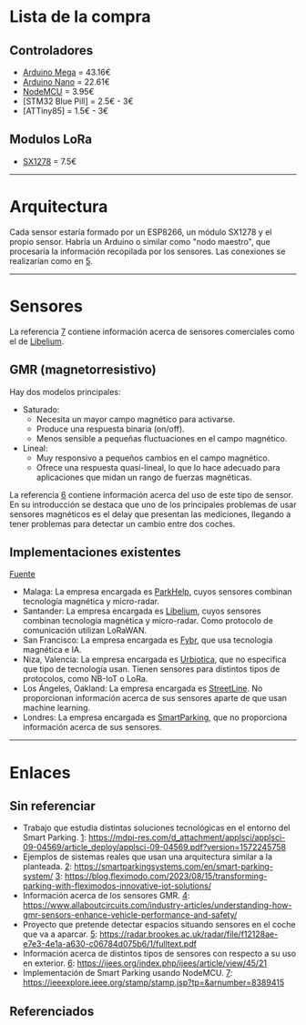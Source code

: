 # Lista de la compra
## Controladores
- [Arduino Mega][1] = 43.16€
- [Arduino Nano][2] = 22.61€
- [NodeMCU][3] = 3.95€
- [STM32 Blue Pill] = 2.5€ - 3€
- [ATTiny85] = 1.5€ - 3€

## Modulos LoRa
- [SX1278][4] = 7.5€

---

# Arquitectura
Cada sensor estaría formado por un ESP8266, un módulo SX1278 y el propio sensor. Habría un Arduino o similar como "nodo maestro", que procesaría la información recopilada por los sensores. Las conexiones se realizarían como en [5][5].

---

# Sensores
La referencia [7][7] contiene información acerca de sensores comerciales como el de [Libelium][10].

## GMR (magnetorresistivo)
Hay dos modelos principales:
- Saturado:
    - Necesita un mayor campo magnético para activarse.
    - Produce una respuesta binaria (on/off).
    - Menos sensible a pequeñas fluctuaciones en el campo magnético.
- Lineal:
    - Muy responsivo a pequeños cambios en el campo magnético.
    - Ofrece una respuesta quasi-lineal, lo que lo hace adecuado para aplicaciones que midan un rango de fuerzas magnéticas.

La referencia [6][6] contiene información acerca del uso de este tipo de sensor. En su introducción se destaca que uno de los principales problemas de usar sensores magnéticos es el delay que presentan las mediciones, llegando a tener problemas para detectar un cambio entre dos coches.

## Implementaciones existentes
[Fuente][8]

- Malaga: La empresa encargada es [ParkHelp][9], cuyos sensores combinan tecnología magnética y micro-radar.
- Santander: La empresa encargada es [Libelium][10], cuyos sensores combinan tecnología magnética y micro-radar. Como protocolo de comunicación utilizan LoRaWAN.
- San Francisco: La empresa encargada es [Fybr][11], que usa tecnología magnética e IA.
- Niza, Valencia: La empresa encargada es [Urbiotica][12], que no especifica que tipo de tecnología usan. Tienen sensores para distintos tipos de protocolos, como NB-IoT o LoRa.
- Los Ángeles, Oakland: La empresa encargada es [StreetLine][13]. No proporcionan información acerca de sus sensores aparte de que usan machine learning.
- Londres: La empresa encargada es [SmartParking][14], que no proporciona información acerca de sus sensores.

---

# Enlaces
## Sin referenciar
- Trabajo que estudia distintas soluciones tecnológicas en el entorno del Smart Parking.
    [1]: <https://mdpi-res.com/d_attachment/applsci/applsci-09-04569/article_deploy/applsci-09-04569.pdf?version=1572245758>
- Ejemplos de sistemas reales que usan una arquitectura similar a la planteada.
    [2]: <https://smartparkingsystems.com/en/smart-parking-system/>
    [3]: <https://blog.fleximodo.com/2023/08/15/transforming-parking-with-fleximodos-innovative-iot-solutions/>
- Información acerca de los sensores GMR.
    [4]: <https://www.allaboutcircuits.com/industry-articles/understanding-how-gmr-sensors-enhance-vehicle-performance-and-safety/>
- Proyecto que pretende detectar espacios situando sensores en el coche que va a aparcar.
    [5]: <https://radar.brookes.ac.uk/radar/file/f12128ae-e7e3-4e1a-a630-c06784d075b6/1/fulltext.pdf>
- Información acerca de distintos tipos de sensores con respecto a su uso en exterior.
    [6]: <https://ijees.org/index.php/ijees/article/view/45/21>
- Implementación de Smart Parking usando NodeMCU.
    [7]: <https://ieeexplore.ieee.org/stamp/stamp.jsp?tp=&arnumber=8389415>


## Referenciados
[1]: <https://store.arduino.cc/en-es/products/arduino-mega-2560-rev3>
[2]: <https://store.arduino.cc/en-es/products/arduino-nano>
[3]: <https://tienda.bricogeek.com/wifi/1033-nodemcu-v3-wifi-esp8266-ch340.html>
[4]: <https://www.amazon.es/s?k=SX1278+lora>
[5]: <https://how2electronics.com/lora-sx1278-esp8266-transmitter-receiver/>
[6]: <https://ieeexplore.ieee.org/stamp/stamp.jsp?tp=&arnumber=6301241>
[7]: <https://pdf.sciencedirectassets.com/271750/1-s2.0-S0959652620X00138/1-s2.0-S0959652620312282/main.pdf?X-Amz-Security-Token=IQoJb3JpZ2luX2VjEIL%2F%2F%2F%2F%2F%2F%2F%2F%2F%2FwEaCXVzLWVhc3QtMSJIMEYCIQCBs%2BJRJVMRAnzUnOcsB5O%2BBha7n7%2BG%2BJVOzyYwBZovdQIhAN1yee4s3wMmz3iXI7jH558L1dDnIl9HreWRZTcTf4tUKrMFCCsQBRoMMDU5MDAzNTQ2ODY1IgwXIL16mx0kdm7y0KsqkAWtrWBBimjlHUQs8h0U9MUsU%2BitHZOp%2FPJTb4vA0qzMO4yQDT9qg6zBWF2E1Xg96OuKonT4TQ2ODKCcRPAXX0WtiOBkIQckwy9Qwd7DLTj8kEd8HgiLe6x%2BZdfIpOI93QztHJ02IUQlHmuILId6ngli8SusTcXFMBcXdsr0BzPQHwOh%2B3LTFYcvaMjkqo5P9BhokId1gpdD2npw25VP9JqkUkAmrclXRWDHkj0HPRoVz%2FXPuqoOafsuqygRe9ZV4qZpR6odJOndS11nMIzxV1W4oH4ECw9y3jDL0PSN2flQrjpETR%2Bv4rEcqUw3gGQfGMRXeGEGxC%2FvQXfvGisOnwCZkPZOH25mQJIIkarZFLXmKjYfcNqtXG%2F6e6hdDXVNiUY0IuHVmvTU8mYFI3Vuab0L%2F8nQw5Z3ATIX7FXYQ9uQskHg7oMdAA5HRJSgpW%2F%2BzNQtRpHFmN90kBNaRbjzlR7fT%2BuMdhG4ExRgNQ7NSbI2AV3LweFQO845LcEKJHGmknx9t0ctTyI0U8x2r7edyaClB6bp5go4quOSijj4Y2Xipr8YvSwkOVjwKodjyqmuTLXV4zbTNMCM90Ci8A3laRG7iMbYTKfZTYWE7swgPfY7kz2Yu%2FGR0SZtd9V6xNQobzDurMQY31vbaOgSgKva9n5keUX9siy%2FUHiOhgl7x6GcaRdRWNeTO9UnlnS37ZZlFVCu7pB9w%2FfYffsaBFOx1WRPEBLB1IUqBZzKW1zdjpWsFAmqyPLOA8ztmjKP73cn5kURLcNfZ4czCA7hlL84s5XDfL7dXCGJGJ0NHLT92dtZ4jg0IMO0dpONtZ%2F7Oqd6GKbXjL54HBDMnnI642qR153Qzpxlmrgi%2FyOmnJLy1OqsOzDip5a6BjqwAeNg7STKc2wzfoe1AZOnNp2yZE77i3kUFg%2BuWr348TVk%2BVS38fT7kMfOp2VhB6WJqVpZ%2FU8yxnKrP9LiXmH%2Bpr%2B4%2FDJ7mMQhXN4rVJRWZzX9nYGoYlOpfSzBs3TUBZbUI53eTH1MZ4DtYlRdSkbRaN2e9tCwmB%2BvPTyhdZNEyGXf46dfFA3mS%2FN%2BMEwrIWN4NzDewy2VNabyXADldFyab2UGCIIMdtR4Am%2FOSv1tZkiH&X-Amz-Algorithm=AWS4-HMAC-SHA256&X-Amz-Date=20241126T101825Z&X-Amz-SignedHeaders=host&X-Amz-Expires=300&X-Amz-Credential=ASIAQ3PHCVTY4QFCRHOB%2F20241126%2Fus-east-1%2Fs3%2Faws4_request&X-Amz-Signature=6450df8926d973bbee9d01a8137757ed5757914951ac1fc15b98195f4567b9ee&hash=96fdf27651f4316ba89d02c435b0849316b916c6ed534418628b99307e5267ca&host=68042c943591013ac2b2430a89b270f6af2c76d8dfd086a07176afe7c76c2c61&pii=S0959652620312282&tid=spdf-f6fa78f6-c338-4194-b218-586cb5e67d7c&sid=97a30216900c964be76bf555a9fbcaa5df19gxrqb&type=client&tsoh=d3d3LnNjaWVuY2VkaXJlY3QuY29t&ua=1f155e01585b5351525352&rr=8e8922630aa8e3b8&cc=es>
[8]: <https://link.springer.com/content/pdf/10.1007/978-3-319-59513-9.pdf>
[9]: <https://www.parkhelp.com/>
[10]: <https://www.libelium.com/>
[11]: <https://www.fybr.com/>
[12]: <https://urbiotica.com/>
[13]: <https://www.streetline.com/>
[14]: <https://www.smartparking.com/uk>
